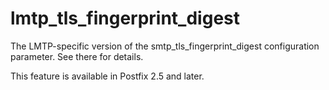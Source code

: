 # lmtp_tls_fingerprint_digest 

 The LMTP-specific version of the smtp_tls_fingerprint_digest
configuration parameter.  See there for details. 

 This feature is available in Postfix 2.5 and later. 


